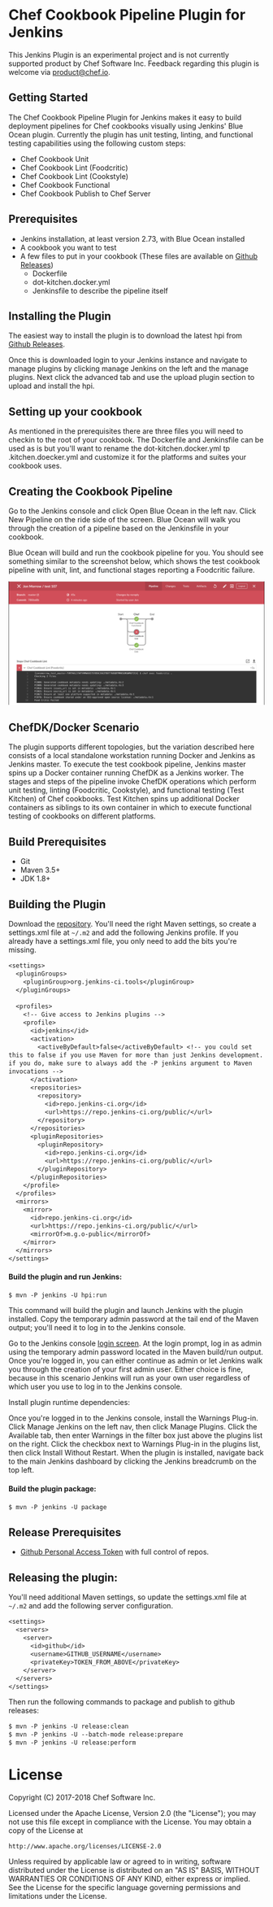 # Chef Cookbook Pipeline Plugin for Jenkins

This Jenkins Plugin is an experimental project and is not currently supported product by Chef Software Inc. Feedback regarding this plugin is welcome via product@chef.io.

## Getting Started

The Chef Cookbook Pipeline Plugin for Jenkins makes it easy to build deployment pipelines for Chef cookbooks visually using Jenkins' Blue Ocean plugin. Currently the plugin has unit testing, linting, and functional testing capabilities using the following custom steps:
- Chef Cookbook Unit
- Chef Cookbook Lint (Foodcritic)
- Chef Cookbook Lint (Cookstyle)
- Chef Cookbook Functional
- Chef Cookbook Publish to Chef Server

## Prerequisites

- Jenkins installation, at least version 2.73, with Blue Ocean installed
- A cookbook you want to test
- A few files to put in your cookbook (These files are available on [Github Releases](https://github.com/chef/chef-jenkins-plugin/releases))
  * Dockerfile
  * dot-kitchen.docker.yml
  * Jenkinsfile to describe the pipeline itself

## Installing the Plugin

The easiest way to install the plugin is to download the latest hpi from [Github Releases](https://github.com/chef/chef-jenkins-plugin/releases).

Once this is downloaded login to your Jenkins instance and navigate to manage plugins by clicking manage Jenkins on the left and the manage plugins. Next click the advanced tab and use the upload plugin section to upload and install the hpi.

## Setting up your cookbook

As mentioned in the prerequisites there are three files you will need to checkin to the root of your cookbook. The Dockerfile and Jenkinsfile can be used as is but you'll want to rename the dot-kitchen.docker.yml tp .kitchen.doecker.yml and customize it for the platforms and suites your cookbook uses.

## Creating the Cookbook Pipeline

Go to the Jenkins console and click Open Blue Ocean in the left nav. Click New Pipeline on the ride side of the screen. Blue Ocean will walk you through the creation of a pipeline based on the Jenkinsfile in your cookbook.

Blue Ocean will build and run the cookbook pipeline for you. You should see something similar to the screenshot below, which shows the test cookbook pipeline with unit, lint, and functional stages reporting a Foodcritic failure.

![alt text](readme.png "Chef Test Cookbook Pipeline with Unit, Lint, and Functional Stages reporting Foodcritic Failure")

## ChefDK/Docker Scenario

The plugin supports different topologies, but the variation described here consists of a local standalone workstation running Docker and Jenkins as Jenkins master. To execute the test cookbook pipeline, Jenkins master spins up a Docker container running ChefDK as a Jenkins worker. The stages and steps of the pipeline invoke ChefDK operations which perform unit testing, linting (Foodcritic, Cookstyle), and functional testing (Test Kitchen) of Chef cookbooks. Test Kitchen spins up additional Docker containers as siblings to its own container in which to execute functional testing of cookbooks on different platforms.

## Build Prerequisites

- Git
- Maven 3.5+
- JDK 1.8+

## Building the Plugin

Download the [repository](https://github.com/chef/chef-automate-plugin.git). You'll need the right Maven settings, so create a settings.xml file at ```~/.m2``` and add the following Jenkins profile. If you already have a settings.xml file, you only need to add the bits you're missing.

```
<settings>
  <pluginGroups>
    <pluginGroup>org.jenkins-ci.tools</pluginGroup>
  </pluginGroups>

  <profiles>
    <!-- Give access to Jenkins plugins -->
    <profile>
      <id>jenkins</id>
      <activation>
        <activeByDefault>false</activeByDefault> <!-- you could set this to false if you use Maven for more than just Jenkins development. if you do, make sure to always add the -P jenkins argument to Maven invocations -->
      </activation>
      <repositories>
        <repository>
          <id>repo.jenkins-ci.org</id>
          <url>https://repo.jenkins-ci.org/public/</url>
        </repository>
      </repositories>
      <pluginRepositories>
        <pluginRepository>
          <id>repo.jenkins-ci.org</id>
          <url>https://repo.jenkins-ci.org/public/</url>
        </pluginRepository>
      </pluginRepositories>
    </profile>
  </profiles>
  <mirrors>
    <mirror>
      <id>repo.jenkins-ci.org</id>
      <url>https://repo.jenkins-ci.org/public/</url>
      <mirrorOf>m.g.o-public</mirrorOf>
    </mirror>
  </mirrors>
</settings>
```

#### Build the plugin and run Jenkins:

```$ mvn -P jenkins -U hpi:run```

This command will build the plugin and launch Jenkins with the plugin installed. Copy the temporary admin password at the tail end of the Maven output; you'll need it to log in to the Jenkins console.

Go to the Jenkins console [login screen](http://localhost:8080/jenkins). At the login prompt, log in as admin using the temporary admin password located in the Maven build/run output. Once you're logged in, you can either continue as admin or let Jenkins walk you through the creation of your first admin user. Either choice is fine, because in this scenario Jenkins will run as your own user regardless of which user you use to log in to the Jenkins console.

Install plugin runtime dependencies:

Once you're logged in to the Jenkins console, install the Warnings Plug-in. Click Manage Jenkins on the left nav, then click Manage Plugins. Click the Available tab, then enter Warnings in the filter box just above the plugins list on the right. Click the checkbox next to Warnings Plug-in in the plugins list, then click Install Without Restart. When the plugin is installed, navigate back to the main Jenkins dashboard by clicking the Jenkins breadcrumb on the top left.

#### Build the plugin package:

```$ mvn -P jenkins -U package```

## Release Prerequisites

- [Github Personal Access Token](https://github.com/blog/1509-personal-api-tokens) with full control of repos.

## Releasing the plugin:

You'll need additional Maven settings, so update the settings.xml file at ```~/.m2``` and add the following server configuration.

```
<settings>
  <servers>
    <server>
      <id>github</id>
      <username>GITHUB_USERNAME</username>
      <privateKey>TOKEN_FROM_ABOVE</privateKey>
    </server>
  </servers>
</settings>
```

Then run the following commands to package and publish to github releases:

```
$ mvn -P jenkins -U release:clean
$ mvn -P jenkins -U --batch-mode release:prepare
$ mvn -P jenkins -U release:perform
```

# License

Copyright (C) 2017-2018 Chef Software Inc.

Licensed under the Apache License, Version 2.0 (the "License");
you may not use this file except in compliance with the License.
You may obtain a copy of the License at

    http://www.apache.org/licenses/LICENSE-2.0

Unless required by applicable law or agreed to in writing, software
distributed under the License is distributed on an "AS IS" BASIS,
WITHOUT WARRANTIES OR CONDITIONS OF ANY KIND, either express or implied.
See the License for the specific language governing permissions and
limitations under the License.
